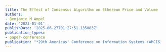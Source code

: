 ```yaml
---
title: The Effect of Consensus Algorithm on Ethereum Price and Volume
authors:
- Benjamin M Ampel
date: '2023-01-01'
publishDate: '2025-06-27T01:27:51.135083Z'
publication_types:
- paper-conference
publication: "*29th Americas' Conference on Information Systems (AMCIS)*"
---
```

